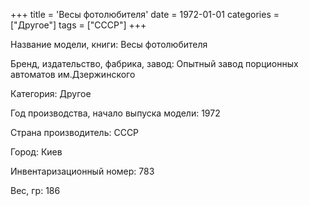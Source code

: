 +++
title = 'Весы фотолюбителя'
date = 1972-01-01
categories = ["Другое"]
tags = ["СССР"]
+++

Название модели, книги: Весы фотолюбителя

Бренд, издательство, фабрика, завод: Опытный завод порционных автоматов им.Дзержинского

Категория: Другое

Год производства, начало выпуска модели: 1972

Страна производитель: СССР

Город: Киев

Инвентаризационный номер: 783

Вес, гр: 186

